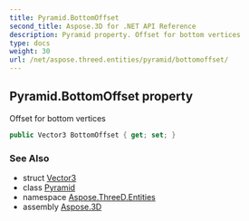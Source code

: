 ```yaml
---
title: Pyramid.BottomOffset
second_title: Aspose.3D for .NET API Reference
description: Pyramid property. Offset for bottom vertices
type: docs
weight: 30
url: /net/aspose.threed.entities/pyramid/bottomoffset/
---
```

## Pyramid.BottomOffset property

Offset for bottom vertices

```csharp
public Vector3 BottomOffset { get; set; }
```

### See Also

* struct [Vector3](../../../aspose.threed.utilities/vector3/)
* class [Pyramid](../)
* namespace [Aspose.ThreeD.Entities](../../pyramid/)
* assembly [Aspose.3D](../../../)


